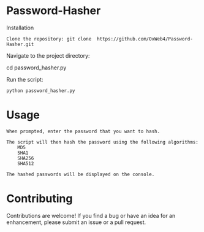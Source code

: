 # Password-Hasher
Installation

    Clone the repository: git clone  https://github.com/OxWeb4/Password-Hasher.git
Navigate to the project directory: 

cd password_hasher.py

Run the script:

    python password_hasher.py

# Usage

    When prompted, enter the password that you want to hash.

    The script will then hash the password using the following algorithms:
        MD5
        SHA1
        SHA256
        SHA512

    The hashed passwords will be displayed on the console.

# Contributing

Contributions are welcome! If you find a bug or have an idea for an enhancement, please submit an issue or a pull request.
